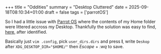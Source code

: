 +++
title = "Oddities"
summary = "Desktop Cluttered"
date = 2025-09-18T08:10:34+01:00
draft = false
tags = ['parrotOS']

So I had a little issue with [Parrot OS](https://www.parrotsec.org/) where the contents of my Home folder were littered accross my Desktop.
Thankfully the solution was easy to find, [here](https://forums.linuxmint.com/viewtopic.php?t=222560), after identified.

Basically just `vim .config`, pick `user_dirs.dirs` and press **I**, write `Deskop` after `XDG_DESKTOP_DIR="$HOME/"` then  *Escape* + *:wq* to save.
